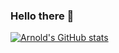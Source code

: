 ### Hello there 👋

[![Arnold's GitHub stats](https://github-readme-stats.vercel.app/api?username=dominggo1999&theme=dark)](https://github.com/anuraghazra/github-readme-stats)
